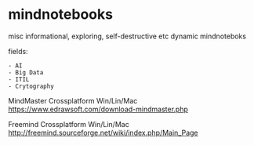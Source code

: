 # mindnotebooks
misc informational, exploring, self-destructive etc  dynamic mindnoteboks

fields:

    - AI
    - Big Data
    - ITIL
    - Crytography
    
MindMaster
Crossplatform Win/Lin/Mac
https://www.edrawsoft.com/download-mindmaster.php

Freemind
Crossplatform Win/Lin/Mac
http://freemind.sourceforge.net/wiki/index.php/Main_Page


